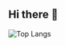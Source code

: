 ## Hi there 👋
![Top Langs](https://github-readme-stats.vercel.app/api/top-langs/?username=anuraghazra&size_weight=0.5&count_weight=0.5&langs_count=8)

<!--
**ancarlosdev/ancarlosdev** is a ✨ _special_ ✨ repository because its `README.md` (this file) appears on your GitHub profile.

Here are some ideas to get you started:

- 🔭 I’m currently working on ...
- 🌱 I’m currently learning ...
- 👯 I’m looking to collaborate on ...
- 🤔 I’m looking for help with ...
- 💬 Ask me about ...
- 📫 How to reach me: ...
- 😄 Pronouns: ...
- ⚡ Fun fact: ...
-->
